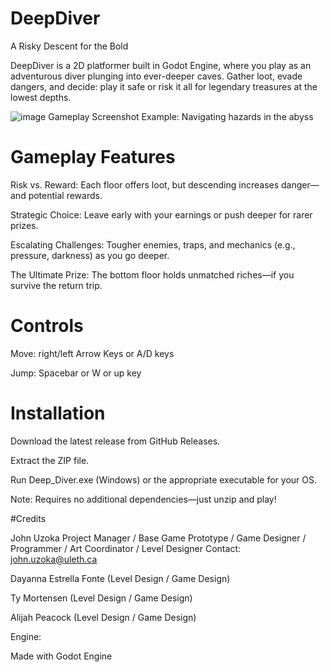 # DeepDiver
A Risky Descent for the Bold

DeepDiver is a 2D platformer built in Godot Engine, where you play as an adventurous diver plunging into ever-deeper caves. Gather loot, evade dangers, and decide: play it safe or risk it all for legendary treasures at the lowest depths.

![image](https://github.com/user-attachments/assets/d29c2f3b-b70a-448c-81f9-168306fe214a)
Gameplay Screenshot Example: Navigating hazards in the abyss

# Gameplay Features
Risk vs. Reward: Each floor offers loot, but descending increases danger—and potential rewards.

Strategic Choice: Leave early with your earnings or push deeper for rarer prizes.

Escalating Challenges: Tougher enemies, traps, and mechanics (e.g., pressure, darkness) as you go deeper.

The Ultimate Prize: The bottom floor holds unmatched riches—if you survive the return trip.

# Controls
Move: right/left Arrow Keys or A/D keys

Jump: Spacebar or W or up key

# Installation
Download the latest release from GitHub Releases.

Extract the ZIP file.

Run Deep_Diver.exe (Windows) or the appropriate executable for your OS.

Note: Requires no additional dependencies—just unzip and play!

#Credits

John Uzoka
Project Manager / Base Game Prototype / Game Designer / Programmer / Art Coordinator / Level Designer
Contact: john.uzoka@uleth.ca

Dayanna Estrella Fonte (Level Design / Game Design)

Ty Mortensen (Level Design / Game Design)

Alijah Peacock (Level Design / Game Design)

Engine:

Made with Godot Engine





 
